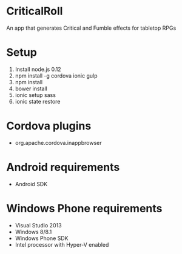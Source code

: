 # CriticalRoll
An app that generates Critical and Fumble effects for tabletop RPGs

# Setup
1. Install node.js 0.12
2. npm install -g cordova ionic gulp
3. npm install
5. bower install
5. ionic setup sass
6. ionic state restore

# Cordova plugins
* org.apache.cordova.inappbrowser

# Android requirements
* Android SDK

# Windows Phone requirements
* Visual Studio 2013
* Windows 8/8.1
* Windows Phone SDK
* Intel processor with Hyper-V enabled
